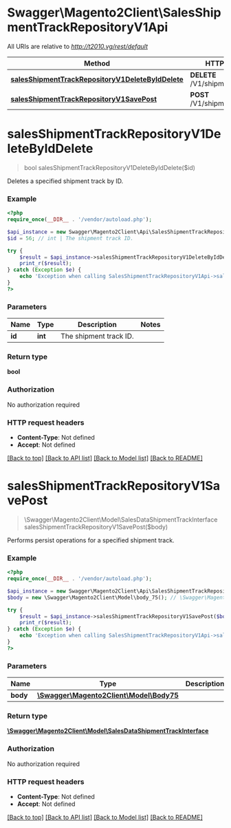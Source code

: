 # Swagger\Magento2Client\SalesShipmentTrackRepositoryV1Api

All URIs are relative to *http://t2010.vg/rest/default*

Method | HTTP request | Description
------------- | ------------- | -------------
[**salesShipmentTrackRepositoryV1DeleteByIdDelete**](SalesShipmentTrackRepositoryV1Api.md#salesShipmentTrackRepositoryV1DeleteByIdDelete) | **DELETE** /V1/shipment/track/{id} | 
[**salesShipmentTrackRepositoryV1SavePost**](SalesShipmentTrackRepositoryV1Api.md#salesShipmentTrackRepositoryV1SavePost) | **POST** /V1/shipment/track | 


# **salesShipmentTrackRepositoryV1DeleteByIdDelete**
> bool salesShipmentTrackRepositoryV1DeleteByIdDelete($id)



Deletes a specified shipment track by ID.

### Example
```php
<?php
require_once(__DIR__ . '/vendor/autoload.php');

$api_instance = new Swagger\Magento2Client\Api\SalesShipmentTrackRepositoryV1Api();
$id = 56; // int | The shipment track ID.

try {
    $result = $api_instance->salesShipmentTrackRepositoryV1DeleteByIdDelete($id);
    print_r($result);
} catch (Exception $e) {
    echo 'Exception when calling SalesShipmentTrackRepositoryV1Api->salesShipmentTrackRepositoryV1DeleteByIdDelete: ', $e->getMessage(), PHP_EOL;
}
?>
```

### Parameters

Name | Type | Description  | Notes
------------- | ------------- | ------------- | -------------
 **id** | **int**| The shipment track ID. |

### Return type

**bool**

### Authorization

No authorization required

### HTTP request headers

 - **Content-Type**: Not defined
 - **Accept**: Not defined

[[Back to top]](#) [[Back to API list]](../../README.md#documentation-for-api-endpoints) [[Back to Model list]](../../README.md#documentation-for-models) [[Back to README]](../../README.md)

# **salesShipmentTrackRepositoryV1SavePost**
> \Swagger\Magento2Client\Model\SalesDataShipmentTrackInterface salesShipmentTrackRepositoryV1SavePost($body)



Performs persist operations for a specified shipment track.

### Example
```php
<?php
require_once(__DIR__ . '/vendor/autoload.php');

$api_instance = new Swagger\Magento2Client\Api\SalesShipmentTrackRepositoryV1Api();
$body = new \Swagger\Magento2Client\Model\body_75(); // \Swagger\Magento2Client\Model\Body75 | 

try {
    $result = $api_instance->salesShipmentTrackRepositoryV1SavePost($body);
    print_r($result);
} catch (Exception $e) {
    echo 'Exception when calling SalesShipmentTrackRepositoryV1Api->salesShipmentTrackRepositoryV1SavePost: ', $e->getMessage(), PHP_EOL;
}
?>
```

### Parameters

Name | Type | Description  | Notes
------------- | ------------- | ------------- | -------------
 **body** | [**\Swagger\Magento2Client\Model\Body75**](../Model/body_75.md)|  | [optional]

### Return type

[**\Swagger\Magento2Client\Model\SalesDataShipmentTrackInterface**](../Model/SalesDataShipmentTrackInterface.md)

### Authorization

No authorization required

### HTTP request headers

 - **Content-Type**: Not defined
 - **Accept**: Not defined

[[Back to top]](#) [[Back to API list]](../../README.md#documentation-for-api-endpoints) [[Back to Model list]](../../README.md#documentation-for-models) [[Back to README]](../../README.md)

